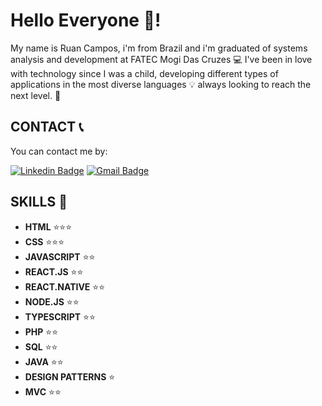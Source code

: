 # Hello Everyone 👋!

My name is Ruan Campos, i'm from Brazil and i'm graduated of systems analysis and development at FATEC Mogi Das Cruzes 💻
 I've been in love with technology since I was a child, developing different types of applications in the most diverse languages 💡 always looking to reach the next level. 🚀


## CONTACT  📞
  
You can contact me by:  

[![Linkedin Badge](https://img.shields.io/badge/-Ruan%20Campos-6633cc?style=flat-square&logo=Linkedin&logoColor=white&link=https://www.linkedin.com/in/ruan-campos-silva/)](https://www.linkedin.com/in/ruan-campos-silva/) 
[![Gmail Badge](https://img.shields.io/badge/-ruancamposdemarcos@gmail.com-6633cc?style=flat-square&logo=Gmail&logoColor=white&link=mailto:ruancamposdemarcos@gmail.com)](mailto:ruancamposdemarcos@gmail.com)

## SKILLS 🤹

- **HTML** 	⭐⭐⭐
- **CSS**		⭐⭐⭐
- **JAVASCRIPT** ⭐⭐
- **REACT.JS** ⭐⭐
- **REACT.NATIVE** ⭐⭐
- **NODE.JS** ⭐⭐
- **TYPESCRIPT** ⭐⭐
- **PHP** ⭐⭐
- **SQL** ⭐⭐
- **JAVA** ⭐⭐
- **DESIGN PATTERNS** ⭐
- **MVC** ⭐⭐
